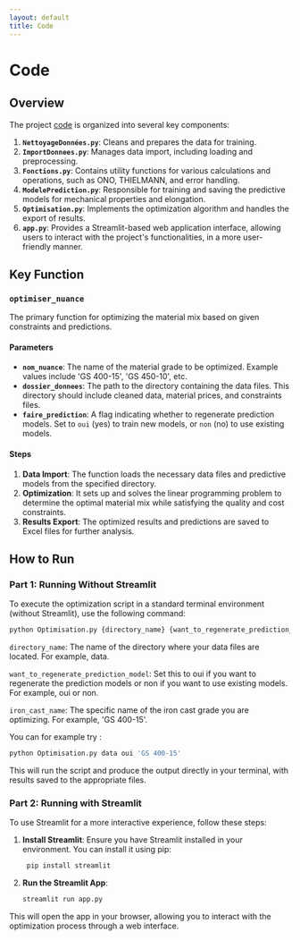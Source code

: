 ```yaml
---
layout: default
title: Code
---
```


# Code

## Overview

The project [code](https://github.com/salma-svg/ICOCL.git) is organized into several key components:

1. **`NettoyageDonnées.py`**: Cleans and prepares the data for training.
2. **`ImportDonnees.py`**: Manages data import, including loading and preprocessing.
3. **`Fonctions.py`**: Contains utility functions for various calculations and operations, such as ONO, THIELMANN, and error handling.
4. **`ModelePrediction.py`**: Responsible for training and saving the predictive models for mechanical properties and elongation.
5. **`Optimisation.py`**: Implements the optimization algorithm and handles the export of results.
6. **`app.py`**: Provides a Streamlit-based web application interface, allowing users to interact with the project's functionalities, in a more user-friendly manner.


## Key Function

### `optimiser_nuance`

The primary function for optimizing the material mix based on given constraints and predictions.

#### Parameters
- **`nom_nuance`**: The name of the material grade to be optimized. Example values include 'GS 400-15', 'GS 450-10', etc.
- **`dossier_donnees`**: The path to the directory containing the data files. This directory should include cleaned data, material prices, and constraints files.
- **`faire_prediction`**: A flag indicating whether to regenerate prediction models. Set to `oui` (yes) to train new models, or `non` (no) to use existing models.

#### Steps
1. **Data Import**: The function loads the necessary data files and predictive models from the specified directory.
2. **Optimization**: It sets up and solves the linear programming problem to determine the optimal material mix while satisfying the quality and cost constraints.
3. **Results Export**: The optimized results and predictions are saved to Excel files for further analysis.

## How to Run

### Part 1: Running Without Streamlit

To execute the optimization script in a standard terminal environment (without Streamlit), use the following command:

```bash
python Optimisation.py {directory_name} {want_to_regenerate_prediction_model} {iron_cast_name}
```

`directory_name`: The name of the directory where your data files are located. For example, data.

`want_to_regenerate_prediction_model`: Set this to oui if you want to regenerate the prediction models or non if you want to use existing models. For example, oui or non.

`iron_cast_name`: The specific name of the iron cast grade you are optimizing. For example, 'GS 400-15'.

You can for example try :
```bash
python Optimisation.py data oui 'GS 400-15'
```
This will run the script and produce the output directly in your terminal, with results saved to the appropriate files.

### Part 2: Running with Streamlit

To use Streamlit for a more interactive experience, follow these steps:
1. **Install Streamlit**: Ensure you have Streamlit installed in your environment. You can install it using pip:
   ```bash
    pip install streamlit
    ```
2. **Run the Streamlit App**:
   ```bash
   streamlit run app.py
   ```
This will open the app in your browser, allowing you to interact with the optimization process through a web interface.





